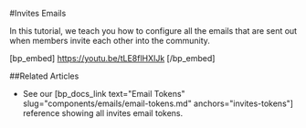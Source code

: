 #Invites Emails

In this tutorial, we teach you how to configure all the emails that are sent out when members invite each other into the community.

[bp_embed] https://youtu.be/tLE8flHXIJk [/bp_embed]

##Related Articles

- See our [bp_docs_link text="Email Tokens" slug="components/emails/email-tokens.md" anchors="invites-tokens"] reference showing all invites email tokens.